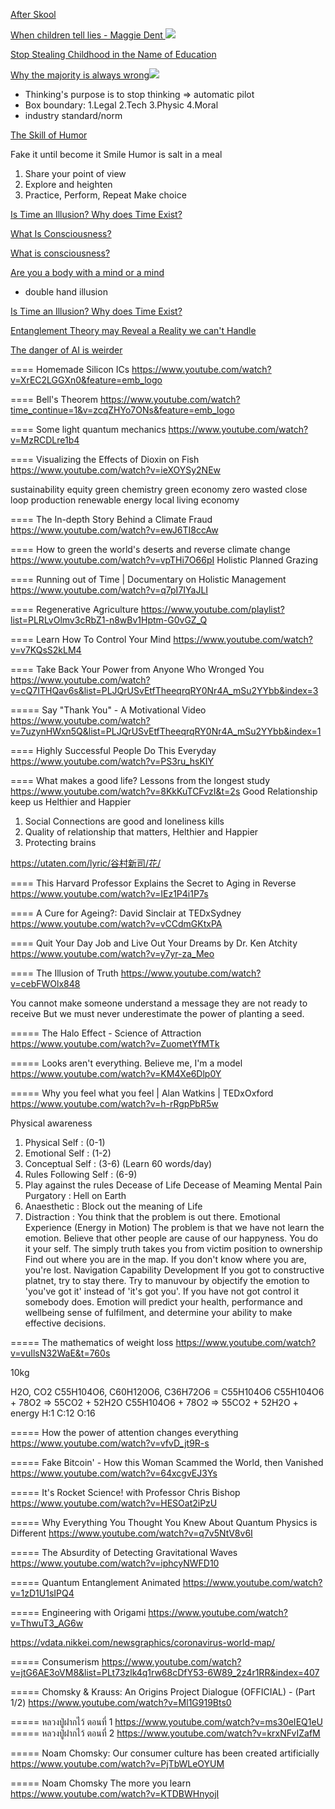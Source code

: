 

[After Skool](https://www.youtube.com/channel/UC1KmNKYC1l0stjctkGswl6g)

[When children tell lies - Maggie Dent
![](https://img.youtube.com/vi/ilaVIbo3ELE/2.jpg)](https://www.youtube.com/watch?v=ilaVIbo3ELE)

[Stop Stealing Childhood in the Name of Education](https://www.youtube.com/watch?v=r86LVLFnDNM)

[Why the majority is always wrong![](https://img.youtube.com/vi/VNGFep6rncY/2.jpg)](https://www.youtube.com/watch?v=VNGFep6rncY&t=542s)

- Thinking's purpose is to stop thinking => automatic pilot
- Box boundary: 1.Legal 2.Tech 3.Physic 4.Moral
- industry standard/norm

[The Skill of Humor](https://www.youtube.com/watch?v=MdZAMSyn_As)

Fake it until become it
Smile
Humor is salt in a meal
1. Share your point of view
2. Explore and heighten
3. Practice, Perform, Repeat
Make choice

[Is Time an Illusion? Why does Time Exist?](https://www.youtube.com/watch?v=7cJO3sHm7-s)

[What Is Consciousness?](https://www.youtube.com/watch?v=qjfaoe847qQ)

[What is consciousness?](https://www.youtube.com/watch?v=MASBIB7zPo4)

[Are you a body with a mind or a mind ](https://www.youtube.com/watch?v=ILDy6kYU-xQ&list=PLJicmE8fK0EiQLKEhNM8qJL8ExHwQZh_0)
- double hand illusion

[Is Time an Illusion? Why does Time Exist?](https://www.youtube.com/watch?v=7cJO3sHm7-s)

[Entanglement Theory may Reveal a Reality we can't Handle](https://www.youtube.com/watch?v=OefsPBDOcFE)

[The danger of AI is weirder](https://www.youtube.com/watch?time_continue=7&v=OhCzX0iLnOc&feature=emb_logo)

==== Homemade Silicon ICs
https://www.youtube.com/watch?v=XrEC2LGGXn0&feature=emb_logo

==== Bell's Theorem
https://www.youtube.com/watch?time_continue=1&v=zcqZHYo7ONs&feature=emb_logo

==== Some light quantum mechanics
https://www.youtube.com/watch?v=MzRCDLre1b4

==== Visualizing the Effects of Dioxin on Fish
https://www.youtube.com/watch?v=ieXOYSy2NEw

sustainability
equity
green chemistry
green economy
zero wasted
close loop production
renewable energy
local living economy

==== The In-depth Story Behind a Climate Fraud
https://www.youtube.com/watch?v=ewJ6TI8ccAw

==== How to green the world's deserts and reverse climate change
https://www.youtube.com/watch?v=vpTHi7O66pI
Holistic Planned Grazing

==== Running out of Time | Documentary on Holistic Management
https://www.youtube.com/watch?v=q7pI7IYaJLI

==== Regenerative Agriculture 
https://www.youtube.com/playlist?list=PLRLvOlmv3cRbZ1-n8wBv1Hptm-G0vGZ_Q

==== Learn How To Control Your Mind
https://www.youtube.com/watch?v=v7KQsS2kLM4

==== Take Back Your Power from Anyone Who Wronged You
https://www.youtube.com/watch?v=cQ7ITHQav6s&list=PLJQrUSvEtfTheeqrqRY0Nr4A_mSu2YYbb&index=3

===== Say "Thank You" - A Motivational Video
https://www.youtube.com/watch?v=7uzynHWxn5Q&list=PLJQrUSvEtfTheeqrqRY0Nr4A_mSu2YYbb&index=1

==== Highly Successful People Do This Everyday 
https://www.youtube.com/watch?v=PS3ru_hsKIY

==== What makes a good life? Lessons from the longest study
https://www.youtube.com/watch?v=8KkKuTCFvzI&t=2s
Good Relationship keep us Helthier and Happier
1. Social Connections are good and loneliness kills
2. Quality of relationship that matters, Helthier and Happier
3. Protecting brains

https://utaten.com/lyric/谷村新司/花/

==== This Harvard Professor Explains the Secret to Aging in Reverse
https://www.youtube.com/watch?v=IEz1P4i1P7s

==== A Cure for Ageing?: David Sinclair at TEDxSydney
https://www.youtube.com/watch?v=vCCdmGKtxPA

==== Quit Your Day Job and Live Out Your Dreams by Dr. Ken Atchity
https://www.youtube.com/watch?v=y7yr-za_Meo

==== The Illusion of Truth
https://www.youtube.com/watch?v=cebFWOlx848

You cannot make someone understand a message they are not ready to receive
But we must never underestimate the power of planting a seed.

===== The Halo Effect - Science of Attraction
https://www.youtube.com/watch?v=ZuometYfMTk

===== Looks aren't everything. Believe me, I'm a model
https://www.youtube.com/watch?v=KM4Xe6Dlp0Y

===== Why you feel what you feel | Alan Watkins | TEDxOxford
https://www.youtube.com/watch?v=h-rRgpPbR5w

Physical awareness
1. Physical Self : (0-1)
2. Emotional Self : (1-2)
3. Conceptual Self : (3-6) (Learn 60 words/day)
4. Rules Following Self : (6-9)
5. Play against the rules
Decease of Life
Decease of Meaming
Mental Pain
Purgatory : Hell on Earth
1. Anaesthetic : Block out the meaning of Life
2. Distraction : 
You think that the problem is out there.
Emotional Experience (Energy in Motion)
The problem is that we have not learn the emotion.
Believe that other people are cause of our happyness.
You do it your self.
The simply truth takes you from victim position to ownership
Find out where you are in the map.
If you don't know where you are, you're lost.
Navigation Capability Development
If you got to constructive platnet, try to stay there.
Try to manuvour by objectify the emotion
to 'you've got it' instead of 'it's got you'.
If you have not got control it somebody does.
Emotion will predict your health, performance and wellbeing
sense of fulfilment, 
and determine your ability to make effective decisions.

===== The mathematics of weight loss
https://www.youtube.com/watch?v=vuIlsN32WaE&t=760s

10kg 

H2O, CO2
C55H104O6, C60H120O6, C36H72O6 = C55H104O6
C55H104O6 + 78O2 => 55CO2 + 52H2O
C55H104O6 + 78O2 => 55CO2 + 52H2O + energy
H:1 C:12 O:16

===== How the power of attention changes everything
https://www.youtube.com/watch?v=vfvD_jt9R-s

===== Fake Bitcoin' - How this Woman Scammed the World, then Vanished
https://www.youtube.com/watch?v=64xcgvEJ3Ys

===== It's Rocket Science! with Professor Chris Bishop
https://www.youtube.com/watch?v=HESOat2iPzU

===== Why Everything You Thought You Knew About Quantum Physics is Different
https://www.youtube.com/watch?v=q7v5NtV8v6I

===== The Absurdity of Detecting Gravitational Waves
https://www.youtube.com/watch?v=iphcyNWFD10

===== Quantum Entanglement Animated
https://www.youtube.com/watch?v=1zD1U1sIPQ4

===== Engineering with Origami
https://www.youtube.com/watch?v=ThwuT3_AG6w

https://vdata.nikkei.com/newsgraphics/coronavirus-world-map/

===== Consumerism
https://www.youtube.com/watch?v=jtG6AE3oVM8&list=PLt73zlk4q1rw68cDfY53-6W89_2z4r1RR&index=407

===== Chomsky & Krauss: An Origins Project Dialogue (OFFICIAL) - (Part 1/2)
https://www.youtube.com/watch?v=Ml1G919Bts0

===== หลวงปู่ฝากไว้ ตอนที่ 1
https://www.youtube.com/watch?v=ms30eIEQ1eU
===== หลวงปู่ฝากไว้ ตอนที่ 2
https://www.youtube.com/watch?v=krxNFvIZafM

===== Noam Chomsky: Our consumer culture has been created artificially
https://www.youtube.com/watch?v=PjTbWLeOYUM

===== Noam Chomsky The more you learn
https://www.youtube.com/watch?v=KTDBWHnyojI

